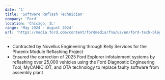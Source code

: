 ```yaml
---
date: '1'
title: 'Software Reflash Technician'
company: 'Ford'
location: 'Chicago, IL'
range: 'May 2024 - August 2024'
url: 'https://media.ford.com/content/fordmedia/fna/us/en/ford-tech-blog.0.60.html'
---
```


- Contracted by Novellus Engineering through Kelly Services for the Phoenix Module Reflashing Project
- Ensured the correction of 2025 Ford Explorer infotainment systems by reflashing over 25,000 vehicles using the Ford Diagnostic Engineering Tool, MyCANIC iOT, and OTA technology to replace faulty software from assembly plant
